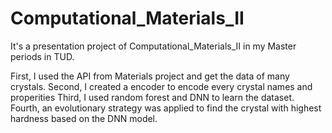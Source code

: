# Computational_Materials_II

It's a presentation project of Computational_Materials_II in my Master periods in TUD.

First, I used the API from Materials project and get the data of many crystals. 
Second, I created a encoder to encode every crystal names and properities 
Third, I used random forest and DNN to learn the dataset.
Fourth, an evolutionary strategy was applied to find the crystal with highest hardness based on the DNN model.
